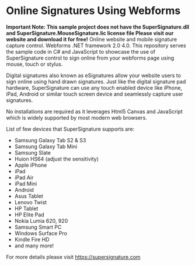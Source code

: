 # Online Signatures Using Webforms
<b>Important Note: This sample project does not have the SuperSignature.dll and SuperSignature.MouseSignature.lic license file
Please visit our website and download it for free!</b>
Online website and mobile signature capture control. Webforms .NET framework 2.0 4.0.
This repository serves the sample code in C# and JavaScript to showcase the use of SuperSignature control to sign online from your webforms page using mouse, touch or stylus.

Digital signatures also known as eSignatures allow your website users to sign online using hand drawn signatures. Just like the digital signature pad hardware, SuperSignature
can use any touch enabled device like iPhone, iPad, Android or similar touch screen device and seamlessly capture user signatures.

No installations are required as it leverages Html5 Canvas and JavaScript which is widely supported by most modern web browsers.

List of few devices that SuperSignature supports are:

<ul>
 <li>Samsung Galaxy Tab S2 & S3</li>
 <li>Samsung Galaxy Tab Mini</li>
 <li>Samsung Slate</li>
 <li>Huion HS64 (adjust the sensitivity)</li>
 <li>Apple iPhone</li>
 <li>iPad</li>
 <li>iPad Air</li>
 <li>iPad Mini</li>
 <li>Android</li>
 <li>Asus Tablet</li>
 <li>Lenovo Twist</li>
 <li>HP Tablet</li>
 <li>HP Elite Pad</li>
 <li>Nokia Lumia 620, 920</li>
 <li>Samsung Smart PC</li>
 <li>Windows Surface Pro</li>
 <li>Kindle Fire HD</li>
 <li>and many more!</li>
</ul>

For more details please visit https://supersignature.com
